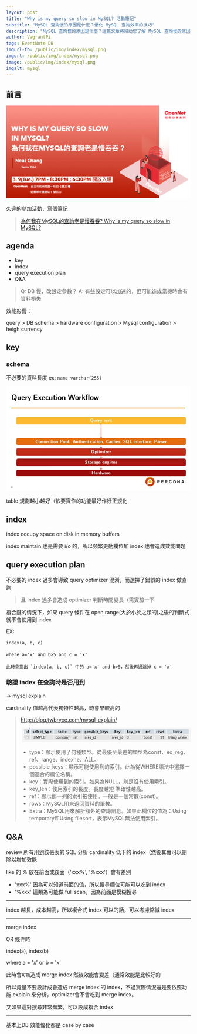 ```yaml
---
layout: post
title: "Why is my query so slow in MySQL? 活動筆記"
subtitle: "MySQL 查詢慢的原因是什麼？優化 MySQL 查詢效率的技巧"
description: "MySQL 查詢慢的原因是什麼？這篇文章將幫助您了解 MySQL 查詢慢的原因，並提供一些優化 MySQL 查詢效率的技巧"
author: VagrantPi
tags: EventNote DB
imgurl-fb: /public/img/index/mysql.png
imgurl: /public/img/index/mysql.png
image: /public/img/index/mysql.png
imgalt: mysql 
---
```


## 前言

![eventbanner](/public/img/post/why-is-my-query-so-slow-in-mysql/2102230719107391064490.png)

久違的參加活動，寫個筆記

> [為何我在MySQL的查詢老是慢吞吞? Why is my query so slow in MySQL?](https://www.accupass.com/event/2102230717537215955700)

## agenda

- key
- index
- query execution plan
- Q&A

> Q: DB 慢，改設定參數？
> A: 有些設定可以加速的，但可能造成當機時會有資料損失

效能影響：

query > DB schema > hardware configuration > Mysql configuration > heigh currency

## key

### schema

不必要的資料長度 ex: `name varchar(255)`

![](/public/img/post/why-is-my-query-so-slow-in-mysql/td08dyw.png)

table 規劃越小越好（依要實作的功能最好作好正規化

## index

index occupy space on disk in memory buffers

index maintain 也是需要 i/o 的，所以頻繁更動欄位加 index 也會造成效能問題

## query execution plan

不必要的 index 過多會導致 query optimizer 混淆，而選擇了錯誤的 index 做查詢

> 且 index 過多會造成 optimizer 判斷時間變長（需實驗一下

複合鍵的情況下，如果 query 條件在 open range(大於小於之類的)之後的判斷式就不會使用到 index

EX: 

```
index(a, b, c)

where a='x' and b>5 and c = 'x'

此時會撈出 `index(a, b, c)` 中的 a='x' and b>5，然後再過濾掉 c = 'x'
```


### 驗證 index 在查詢時是否用到

-> mysql explain

cardinality 值越高代表獨特性越高，時會早較高的

> http://blog.twbryce.com/mysql-explain/
> 
> ![](/public/img/post/why-is-my-query-so-slow-in-mysql/MLcCY64.png)
> * type：顯示使用了何種類型。從最優至最差的類型為const、eq_reg、ref、range、indexhe、ALL。
> * possible_keys：顯示可能使用到的索引。此為從WHERE語法中選擇一個適合的欄位名稱。
> * key：實際使用到的索引。如果為NULL，則是沒有使用索引。
> * key_len：使用索引的長度。長度越短 準確性越高。
> * ref：顯示那一列的索引被使用。一般是一個常數(const)。
> * rows：MySQL用來返回資料的筆數。
> * Extra：MySQL用來解析額外的查詢訊息。如果此欄位的值為：Using temporary和Using filesort，表示MySQL無法使用索引。


## Q&A

review 所有用到該張表的 SQL 分析 cardinality 低下的 index（然後其實可以刪除以增加效能

like 的 % 放在前面或後面（'xxx%', '%xxx'）會有差別

- 'xxx%' 因為可以知道前面的值，所以搜尋欄位可能可以吃到 index
- '%xxx' 這類為可能做 full scan，因為前面是模糊搜尋

---

index 越長，成本越高，所以複合式 index 可以的話，可以考慮縮減 index

---

merge index

OR 條件時

index(a), index(b) 

where a = 'x' or b = 'x'

此時會`可能`造成 merge index 然後效能會變差（通常效能是比較好的

所以竟量不要設計成會造成 merge index 的 index，不過實際情況還是要依照功能 explain 來分析，optimizer會不會吃到 merge index。

又如果這對搜尋非常頻繁，可以設成複合 index

---

基本上DB 效能優化都是 case by case


